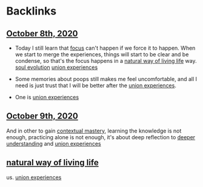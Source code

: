 
# Backlinks
## [October 8th, 2020](<October 8th, 2020.md>)
- Today I still learn that [focus](<focus.md>) can't happen if we force it to happen. When we start to merge the experiences, things will start to be clear and be condense, so that's the focus happens in a [natural way of living life](<natural way of living life.md>) way. [soul evolution](<soul evolution.md>) [union experiences](<union experiences.md>)

- Some memories about poops still makes me feel uncomfortable, and all I need is just trust that I will be better after the [union experiences](<union experiences.md>).

- One is [union experiences](<union experiences.md>)

## [October 9th, 2020](<October 9th, 2020.md>)
And in other to gain [contextual mastery](<contextual mastery.md>), learning the knowledge is not enough, practicing alone is not enough, it's about deep reflection to [deeper understanding](<deeper understanding.md>) and [union experiences](<union experiences.md>)

## [natural way of living life](<natural way of living life.md>)
us. [union experiences](<union experiences.md>)

